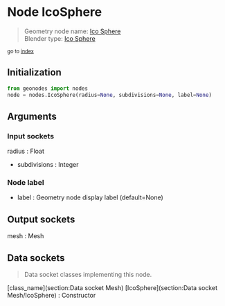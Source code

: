 
# Node IcoSphere

> Geometry node name: [Ico Sphere](https://docs.blender.org/manual/en/latest/modeling/geometry_nodes/material/ico_sphere.html)<br>
  Blender type: [Ico Sphere](https://docs.blender.org/api/current/bpy.types.GeometryNodeMeshIcoSphere.html)
  
<sub>go to [index](/docs/index.md)</sub>

## Initialization

```python
from geonodes import nodes
node = nodes.IcoSphere(radius=None, subdivisions=None, label=None)
```



## Arguments


### Input sockets

radius : Float
- subdivisions : Integer

### Node label

- label : Geometry node display label (default=None)

## Output sockets

mesh : Mesh

## Data sockets

> Data socket classes implementing this node.
  
[class_name](section:Data socket Mesh) [IcoSphere](section:Data socket Mesh/IcoSphere) : Constructor

